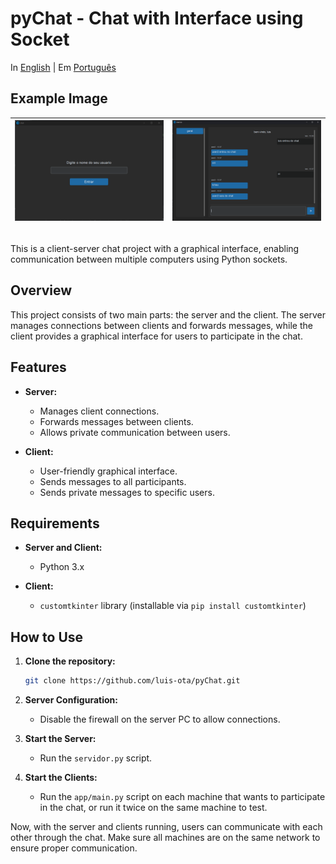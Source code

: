 # pyChat - Chat with Interface using Socket

In [English](README.md) | Em [Português](README_PTBR.md)

## Example Image

| ![img](img/entrar.png) | ![img](img/chat.png) |
|------------------------|----------------------|

##

This is a client-server chat project with a graphical interface, enabling communication between multiple computers using Python sockets.

## Overview

This project consists of two main parts: the server and the client. The server manages connections between clients and forwards messages, while the client provides a graphical interface for users to participate in the chat.

## Features

- **Server:**
  - Manages client connections.
  - Forwards messages between clients.
  - Allows private communication between users.

- **Client:**
  - User-friendly graphical interface.
  - Sends messages to all participants.
  - Sends private messages to specific users.

## Requirements

- **Server and Client:**
  - Python 3.x

- **Client:**
  - `customtkinter` library (installable via `pip install customtkinter`)

## How to Use

1. **Clone the repository:**

   ```bash
   git clone https://github.com/luis-ota/pyChat.git
   ```

2. **Server Configuration:**
   - Disable the firewall on the server PC to allow connections.

3. **Start the Server:**
   - Run the `servidor.py` script.

4. **Start the Clients:**
   - Run the `app/main.py` script on each machine that wants to participate in the chat, or run it twice on the same machine to test.

Now, with the server and clients running, users can communicate with each other through the chat. Make sure all machines are on the same network to ensure proper communication.